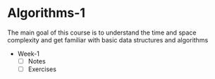 # Algorithms-1

The main goal of this course is to understand the time and space complexity and get familiar with basic data structures and algorithms

* Week-1
  - [ ] Notes
  -[ ] Exercises
